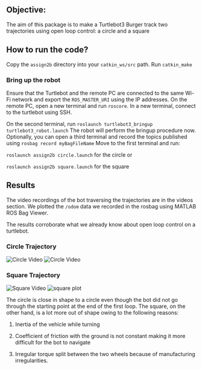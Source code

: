 ## Objective:
The aim of this package is to make a Turtlebot3 Burger track two trajectories using open loop control: a circle and a square
## How to run the code?
Copy the ```assign2b``` directory into your ```catkin_ws/src``` path. Run ```catkin_make```
### Bring up the robot
Ensure that the Turtlebot and the remote PC are connected to the same Wi-Fi network and export the ```ROS_MASTER_URI``` using the IP addresses.
On the remote PC, open a new terminal and run ```roscore```. In a new terminal, connect to the turtlebot using SSH.

On the second terminal, run ```roslaunch turtlebot3_bringup turtlebot3_robot.launch```
The robot will perform the bringup procedure now. Optionally, you can open a third terminal and record the topics published using 
```rosbag record myBagFileName```
Move to the first terminal and run:

  ```roslaunch assign2b circle.launch``` for the circle or

  ```roslaunch assign2b square.launch``` for the square

## Results
The video recordings of the bot traversing the trajectories are in the videos section. We plotted the ```/odom``` data we recorded in the rosbag using MATLAB ROS Bag Viewer.

The results corroborate what we already know about open loop control on a turtlebot. 
### Circle Trajectory
![Circle Video](../videos/Assignment_4/Task_1/Circle_tb.gif)
![Circle Video](../videos/Assignment_4/Task_1/Circle_Teleop_bag.png)

### Square Trajectory
![Square Video](../videos/Assignment_4/Task_1/Square_tb.gif)
![square plot](../videos/Assignment_4/Task_1/Square_Teleop_bag.png)

The circle is close in shape to a circle even though the bot did not go through the starting point at the end of the first loop.
The square, on the other hand, is a lot more out of shape owing to the following reasons:
  1. Inertia of the vehicle while turning

  2. Coefficient of friction with the ground is not constant making it more difficult for the bot to navigate

  3. Irregular torque split between the two wheels because of manufacturing irregularities.
